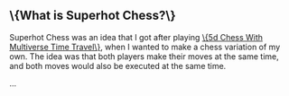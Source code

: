 ## \\{What is Superhot Chess?\\}

Superhot Chess was an idea that I got after playing [\\{5d Chess With Multiverse Time Travel\\}](https://www.5dchesswithmultiversetimetravel.com), when I wanted to make a chess variation of my own. The idea was that both players make their moves at the same time, and both moves would also be executed at the same time.

...
